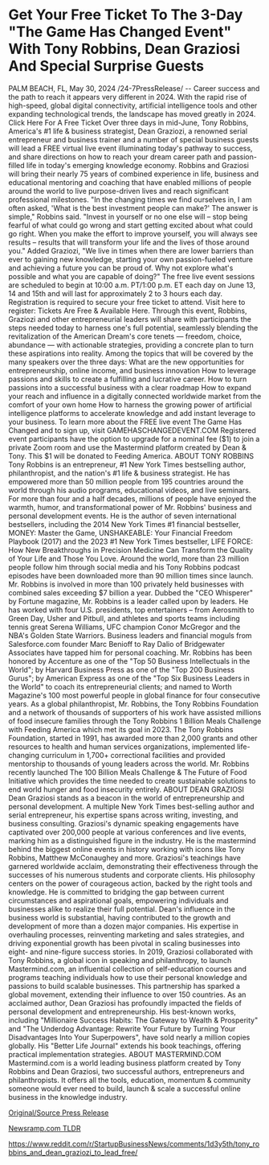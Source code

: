 # Get Your Free Ticket To The 3-Day "The Game Has Changed Event" With Tony Robbins, Dean Graziosi And Special Surprise Guests

PALM BEACH, FL, May 30, 2024 /24-7PressRelease/ -- Career success and the path to reach it appears very different in 2024. With the rapid rise of high-speed, global digital connectivity, artificial intelligence tools and other expanding technological trends, the landscape has moved greatly in 2024.   Click Here For A Free Ticket  Over three days in mid-June, Tony Robbins, America's #1 life & business strategist, Dean Graziozi, a renowned serial entrepreneur and business trainer and a number of special business guests will lead a FREE virtual live event illuminating today's pathway to success, and share directions on how to reach your dream career path and passion-filled life in today's emerging knowledge economy.  Robbins and Graziosi will bring their nearly 75 years of combined experience in life, business and educational mentoring and coaching that have enabled millions of people around the world to live purpose-driven lives and reach significant professional milestones.  "In the changing times we find ourselves in, I am often asked, 'What is the best investment people can make?' The answer is simple," Robbins said. "Invest in yourself or no one else will – stop being fearful of what could go wrong and start getting excited about what could go right. When you make the effort to improve yourself, you will always see results – results that will transform your life and the lives of those around you."  Added Graziozi, "We live in times when there are lower barriers than ever to gaining new knowledge, starting your own passion-fueled venture and achieving a future you can be proud of. Why not explore what's possible and what you are capable of doing?"  The free live event sessions are scheduled to begin at 10:00 a.m. PT/1:00 p.m. ET each day on June 13, 14 and 15th and will last for approximately 2 to 3 hours each day. Registration is required to secure your free ticket to attend. Visit here to register: Tickets Are Free & Available Here.   Through this event, Robbins, Graziozi and other entrepreneurial leaders will share with participants the steps needed today to harness one's full potential, seamlessly blending the revitalization of the American Dream's core tenets — freedom, choice, abundance — with actionable strategies, providing a concrete plan to turn these aspirations into reality.   Among the topics that will be covered by the many speakers over the three days:  What are the new opportunities for entrepreneurship, online income, and business innovation How to leverage passions and skills to create a fulfilling and lucrative career. How to turn passions into a successful business with a clear roadmap How to expand your reach and influence in a digitally connected worldwide market from the comfort of your own home How to harness the growing power of artificial intelligence platforms to accelerate knowledge and add instant leverage to your business.  To learn more about the FREE live event The Game Has Changed and to sign up, visit GAMEHASCHANGEDEVENT.COM  Registered event participants have the option to upgrade for a nominal fee ($1) to join a private Zoom room and use the Mastermind platform created by Dean & Tony. This $1 will be donated to Feeding America.  ABOUT TONY ROBBINS Tony Robbins is an entrepreneur, #1 New York Times bestselling author, philanthropist, and the nation's #1 life & business strategist. He has empowered more than 50 million people from 195 countries around the world through his audio programs, educational videos, and live seminars. For more than four and a half decades, millions of people have enjoyed the warmth, humor, and transformational power of Mr. Robbins' business and personal development events.  He is the author of seven international bestsellers, including the 2014 New York Times #1 financial bestseller, MONEY: Master the Game, UNSHAKEABLE: Your Financial Freedom Playbook (2017) and the 2023 #1 New York Times bestseller, LIFE FORCE: How New Breakthroughs in Precision Medicine Can Transform the Quality of Your Life and Those You Love.   Around the world, more than 23 million people follow him through social media and his Tony Robbins podcast episodes have been downloaded more than 90 million times since launch.  Mr. Robbins is involved in more than 100 privately held businesses with combined sales exceeding $7 billion a year. Dubbed the "CEO Whisperer" by Fortune magazine, Mr. Robbins is a leader called upon by leaders. He has worked with four U.S. presidents, top entertainers – from Aerosmith to Green Day, Usher and Pitbull, and athletes and sports teams including tennis great Serena Williams, UFC champion Conor McGregor and the NBA's Golden State Warriors. Business leaders and financial moguls from Salesforce.com founder Marc Benioff to Ray Dalio of Bridgewater Associates have tapped him for personal coaching. Mr. Robbins has been honored by Accenture as one of the "Top 50 Business Intellectuals in the World"; by Harvard Business Press as one of the "Top 200 Business Gurus"; by American Express as one of the "Top Six Business Leaders in the World" to coach its entrepreneurial clients; and named to Worth Magazine's 100 most powerful people in global finance for four consecutive years.  As a global philanthropist, Mr. Robbins, the Tony Robbins Foundation and a network of thousands of supporters of his work have assisted millions of food insecure families through the Tony Robbins 1 Billion Meals Challenge with Feeding America which met its goal in 2023. The Tony Robbins Foundation, started in 1991, has awarded more than 2,000 grants and other resources to health and human services organizations, implemented life-changing curriculum in 1,700+ correctional facilities and provided mentorship to thousands of young leaders across the world. Mr. Robbins recently launched The 100 Billion Meals Challenge & The Future of Food Initiative which provides the time needed to create sustainable solutions to end world hunger and food insecurity entirely.  ABOUT DEAN GRAZIOSI Dean Graziosi stands as a beacon in the world of entrepreneurship and personal development. A multiple New York Times best-selling author and serial entrepreneur, his expertise spans across writing, investing, and business consulting. Graziosi's dynamic speaking engagements have captivated over 200,000 people at various conferences and live events, marking him as a distinguished figure in the industry.  He is the mastermind behind the biggest online events in history working with icons like Tony Robbins, Matthew McConaughey and more.   Graziosi's teachings have garnered worldwide acclaim, demonstrating their effectiveness through the successes of his numerous students and corporate clients. His philosophy centers on the power of courageous action, backed by the right tools and knowledge. He is committed to bridging the gap between current circumstances and aspirational goals, empowering individuals and businesses alike to realize their full potential.  Dean's influence in the business world is substantial, having contributed to the growth and development of more than a dozen major companies. His expertise in overhauling processes, reinventing marketing and sales strategies, and driving exponential growth has been pivotal in scaling businesses into eight- and nine-figure success stories.  In 2019, Graziosi collaborated with Tony Robbins, a global icon in speaking and philanthropy, to launch Mastermind.com, an influential collection of self-education courses and programs teaching individuals how to use their personal knowledge and passions to build scalable businesses. This partnership has sparked a global movement, extending their influence to over 150 countries.  As an acclaimed author, Dean Graziosi has profoundly impacted the fields of personal development and entrepreneurship. His best-known works, including "Millionaire Success Habits: The Gateway to Wealth & Prosperity" and "The Underdog Advantage: Rewrite Your Future by Turning Your Disadvantages Into Your Superpowers", have sold nearly a million copies globally. His "Better Life Journal" extends his book teachings, offering practical implementation strategies.  ABOUT MASTERMIND.COM Mastermind.com is a world leading business platform created by Tony Robbins and Dean Graziosi, two successful authors, entrepreneurs and philanthropists. It offers all the tools, education, momentum & community someone would ever need to build, launch & scale a successful online business in the knowledge industry. 

[Original/Source Press Release](https://www.24-7pressrelease.com/press-release/511267/get-your-free-ticket-to-the-3-day-the-game-has-changed-event-with-tony-robbins-dean-graziosi-and-special-surprise-guests)
                    

[Newsramp.com TLDR](None) 

https://www.reddit.com/r/StartupBusinessNews/comments/1d3y5th/tony_robbins_and_dean_graziozi_to_lead_free/